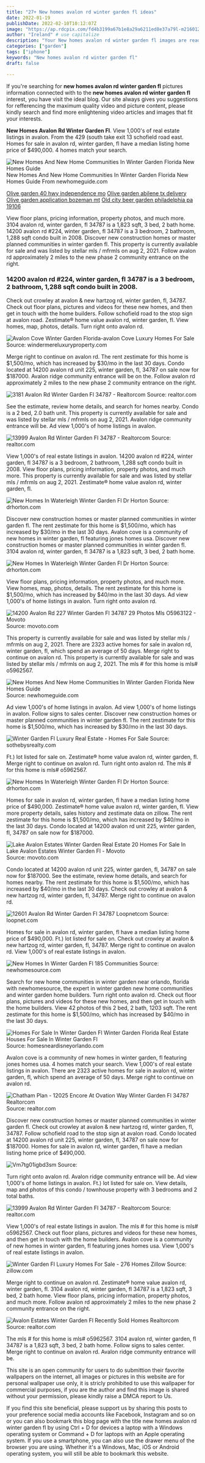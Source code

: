 ```yaml
---
title: "27+ New homes avalon rd winter garden fl ideas"
date: 2022-01-19
publishDate: 2022-02-10T10:12:07Z
image: "https://ap.rdcpix.com/fd4b3199a67b1e8a29a6211ed8e37a79l-m2160128739od-w480_h360.jpg"
author: "Ireland" # use capitalize
description: "Your New homes avalon rd winter garden fl images are ready. New homes avalon rd winter garden fl are a topic that is being searched for and liked by netizens today. You can Find and Download the New homes avalon rd winter garden fl files here. Find and Download all royalty-free photos."
categories: ["garden"]
tags: ["iphone"]
keywords: "New homes avalon rd winter garden fl"
draft: false

---
```


If you're searching for **new homes avalon rd winter garden fl** pictures information connected with to the **new homes avalon rd winter garden fl** interest, you have visit the ideal  blog.  Our site always  gives you  suggestions  for refferencing  the maximum  quality video and picture  content, please kindly search and find more enlightening video articles and images  that fit your interests.

**New Homes Avalon Rd Winter Garden Fl**. View 1,000&#039;s of real estate listings in avalon. From the 429 (south take exit 13 schofield road east. Homes for sale in avalon rd, winter garden, fl have a median listing home price of $490,000. 4 homes match your search.

![New Homes And New Home Communities In Winter Garden Florida New Homes Guide](https://images.newhomeguide.com/34d49100be141202f2ce13c34dfb4e03_thumb.gif "New Homes And New Home Communities In Winter Garden Florida New Homes Guide")
New Homes And New Home Communities In Winter Garden Florida New Homes Guide From newhomeguide.com

[Olive garden 40 hwy independence mo](/olive-garden-40-hwy-independence-mo/)
[Olive garden abilene tx delivery](/olive-garden-abilene-tx-delivery/)
[Olive garden application bozeman mt](/olive-garden-application-bozeman-mt/)
[Old city beer garden philadelphia pa 19106](/old-city-beer-garden-philadelphia-pa-19106/)

View floor plans, pricing information, property photos, and much more. 3104 avalon rd, winter garden, fl 34787 is a 1,823 sqft, 3 bed, 2 bath home. 14200 avalon rd #224, winter garden, fl 34787 is a 3 bedroom, 2 bathroom, 1,288 sqft condo built in 2008. Discover new construction homes or master planned communities in winter garden fl. This property is currently available for sale and was listed by stellar mls / mfrmls on aug 2, 2021. Follow avalon rd approximately 2 miles to the new phase 2 community entrance on the right.

### 14200 avalon rd #224, winter garden, fl 34787 is a 3 bedroom, 2 bathroom, 1,288 sqft condo built in 2008.

Check out crowley at avalon &amp; new hartzog rd, winter garden, fl, 34787. Check out floor plans, pictures and videos for these new homes, and then get in touch with the home builders. Follow schofield road to the stop sign at avalon road. Zestimate® home value avalon rd, winter garden, fl. View homes, map, photos, details. Turn right onto avalon rd.


![Avalon Cove Winter Garden Florida-avalon Cove Luxury Homes For Sale](https://www.windermereluxuryproperty.com/zupload/library/13543/Avalon-Cove-Community-Sign-41938-690x2000-0.jpg?ztv=20200214123753 "Avalon Cove Winter Garden Florida-avalon Cove Luxury Homes For Sale")
Source: windermereluxuryproperty.com

Merge right to continue on avalon rd. The rent zestimate for this home is $1,500/mo, which has increased by $30/mo in the last 30 days. Condo located at 14200 avalon rd unit 225, winter garden, fl, 34787 on sale now for $187000. Avalon ridge community entrance will be on the. Follow avalon rd approximately 2 miles to the new phase 2 community entrance on the right.

![3181 Avalon Rd Winter Garden Fl 34787 - Realtorcom](https://ap.rdcpix.com/4401ec4eb6d5d4d3d3596157f7469f90l-m4260911927xd-w1020_h770_q80.jpg "3181 Avalon Rd Winter Garden Fl 34787 - Realtorcom")
Source: realtor.com

See the estimate, review home details, and search for homes nearby. Condo is a 2 bed, 2.0 bath unit. This property is currently available for sale and was listed by stellar mls / mfrmls on aug 2, 2021. Avalon ridge community entrance will be. Ad view 1,000&#039;s of home listings in avalon.

![13999 Avalon Rd Winter Garden Fl 34787 - Realtorcom](https://ap.rdcpix.com/c44a6ff3aa11bd306f7510d787f7ea6cl-m1798616222xd-w1020_h770_q80.jpg "13999 Avalon Rd Winter Garden Fl 34787 - Realtorcom")
Source: realtor.com

View 1,000&#039;s of real estate listings in avalon. 14200 avalon rd #224, winter garden, fl 34787 is a 3 bedroom, 2 bathroom, 1,288 sqft condo built in 2008. View floor plans, pricing information, property photos, and much more. This property is currently available for sale and was listed by stellar mls / mfrmls on aug 2, 2021. Zestimate® home value avalon rd, winter garden, fl.

![New Homes In Waterleigh Winter Garden Fl Dr Horton](https://www.drhorton.com/-/media/DRHorton/ProductCatalog/380-Orlando-Florida/38116-Waterleigh/382620000-Waterleigh-50s/2028/Arbor_K_Websize.ashx "New Homes In Waterleigh Winter Garden Fl Dr Horton")
Source: drhorton.com

Discover new construction homes or master planned communities in winter garden fl. The rent zestimate for this home is $1,500/mo, which has increased by $30/mo in the last 30 days. Avalon cove is a community of new homes in winter garden, fl featuring jones homes usa. Discover new construction homes or master planned communities in winter garden fl. 3104 avalon rd, winter garden, fl 34787 is a 1,823 sqft, 3 bed, 2 bath home.

![New Homes In Waterleigh Winter Garden Fl Dr Horton](https://www.drhorton.com/-/media/DRHorton/ProductCatalog/380-Orlando-Florida/38116-Waterleigh/382720000-Waterleigh-THs/1567/Ibis-large-003-2-Exterior-Front-1500x1000-72dpi.ashx "New Homes In Waterleigh Winter Garden Fl Dr Horton")
Source: drhorton.com

View floor plans, pricing information, property photos, and much more. View homes, map, photos, details. The rent zestimate for this home is $1,500/mo, which has increased by $40/mo in the last 30 days. Ad view 1,000&#039;s of home listings in avalon. Turn right onto avalon rd.

![14200 Avalon Rd 227 Winter Garden Fl 34787 29 Photos Mls O5963122 - Movoto](https://pi.movoto.com/p/431/O5963122_0_eeNjfA_p.jpeg "14200 Avalon Rd 227 Winter Garden Fl 34787 29 Photos Mls O5963122 - Movoto")
Source: movoto.com

This property is currently available for sale and was listed by stellar mls / mfrmls on aug 2, 2021. There are 2323 active homes for sale in avalon rd, winter garden, fl, which spend an average of 50 days. Merge right to continue on avalon rd. This property is currently available for sale and was listed by stellar mls / mfrmls on aug 2, 2021. The mls # for this home is mls# o5962567.

![New Homes And New Home Communities In Winter Garden Florida New Homes Guide](https://images.newhomeguide.com/34d49100be141202f2ce13c34dfb4e03_thumb.gif "New Homes And New Home Communities In Winter Garden Florida New Homes Guide")
Source: newhomeguide.com

Ad view 1,000&#039;s of home listings in avalon. Ad view 1,000&#039;s of home listings in avalon. Follow signs to sales center. Discover new construction homes or master planned communities in winter garden fl. The rent zestimate for this home is $1,500/mo, which has increased by $30/mo in the last 30 days.

![Winter Garden Fl Luxury Real Estate - Homes For Sale](https://img.gtsstatic.net/reno/imagereader.aspx?imageurl=https%3A%2F%2Fsir.azureedge.net%2F1103i215%2Fh62aeaahv136mn6x2qgnj05ph4i215&amp;option=N&amp;h=472&amp;permitphotoenlargement=false "Winter Garden Fl Luxury Real Estate - Homes For Sale")
Source: sothebysrealty.com

Ft.) lot listed for sale on. Zestimate® home value avalon rd, winter garden, fl. Merge right to continue on avalon rd. Turn right onto avalon rd. The mls # for this home is mls# o5962567.

![New Homes In Waterleigh Winter Garden Fl Dr Horton](https://www.drhorton.com/-/media/DRHorton/ProductCatalog/380-Orlando-Florida/38116-Waterleigh/382620000-Waterleigh-50s/3327/Sea_Cliff_Rendering_K.ashx "New Homes In Waterleigh Winter Garden Fl Dr Horton")
Source: drhorton.com

Homes for sale in avalon rd, winter garden, fl have a median listing home price of $490,000. Zestimate® home value avalon rd, winter garden, fl. View more property details, sales history and zestimate data on zillow. The rent zestimate for this home is $1,500/mo, which has increased by $40/mo in the last 30 days. Condo located at 14200 avalon rd unit 225, winter garden, fl, 34787 on sale now for $187000.

![Lake Avalon Estates Winter Garden Real Estate 20 Homes For Sale In Lake Avalon Estates Winter Garden Fl - Movoto](https://pi.movoto.com/p/431/T3327632_0_YaZJQn_p.jpeg "Lake Avalon Estates Winter Garden Real Estate 20 Homes For Sale In Lake Avalon Estates Winter Garden Fl - Movoto")
Source: movoto.com

Condo located at 14200 avalon rd unit 225, winter garden, fl, 34787 on sale now for $187000. See the estimate, review home details, and search for homes nearby. The rent zestimate for this home is $1,500/mo, which has increased by $40/mo in the last 30 days. Check out crowley at avalon &amp; new hartzog rd, winter garden, fl, 34787. Merge right to continue on avalon rd.

![12601 Avalon Rd Winter Garden Fl 34787 Loopnetcom](https://images1.loopnet.com/i2/CcKfaBVyEL8NCoN8doRftyMFj7ikGHV8H0bfZvlC2ho/110/12601-Avalon-Rd-Winter-Garden-FL-Building-Photo-1-Large.jpg "12601 Avalon Rd Winter Garden Fl 34787 Loopnetcom")
Source: loopnet.com

Homes for sale in avalon rd, winter garden, fl have a median listing home price of $490,000. Ft.) lot listed for sale on. Check out crowley at avalon &amp; new hartzog rd, winter garden, fl, 34787. Merge right to continue on avalon rd. View 1,000&#039;s of real estate listings in avalon.

![New Homes In Winter Garden Fl 185 Communities](https://nhs-dynamic.secure.footprint.net/Images/Homes/KHovnanianHom/45720307-200828.jpg "New Homes In Winter Garden Fl 185 Communities")
Source: newhomesource.com

Search for new home communities in winter garden near orlando, florida with newhomesource, the expert in winter garden new home communities and winter garden home builders. Turn right onto avalon rd. Check out floor plans, pictures and videos for these new homes, and then get in touch with the home builders. View 42 photos of this 2 bed, 2 bath, 1203 sqft. The rent zestimate for this home is $1,500/mo, which has increased by $40/mo in the last 30 days.

![Homes For Sale In Winter Garden Fl Winter Garden Florida Real Estate Houses For Sale In Winter Garden Fl](https://idx-acnt-ihouseprd.b-cdn.net/AR1068035/file_manager/winter%20garden.png "Homes For Sale In Winter Garden Fl Winter Garden Florida Real Estate Houses For Sale In Winter Garden Fl")
Source: homesneardisneyorlando.com

Avalon cove is a community of new homes in winter garden, fl featuring jones homes usa. 4 homes match your search. View 1,000&#039;s of real estate listings in avalon. There are 2323 active homes for sale in avalon rd, winter garden, fl, which spend an average of 50 days. Merge right to continue on avalon rd.

![Chatham Plan - 12025 Encore At Ovation Way Winter Garden Fl 34787 Realtorcom](https://nh.rdcpix.com/9bd8ca9cebfa74c11cea20f7fd22465be-f1609732672od-w480_h360_x2.jpg "Chatham Plan - 12025 Encore At Ovation Way Winter Garden Fl 34787 Realtorcom")
Source: realtor.com

Discover new construction homes or master planned communities in winter garden fl. Check out crowley at avalon &amp; new hartzog rd, winter garden, fl, 34787. Follow schofield road to the stop sign at avalon road. Condo located at 14200 avalon rd unit 225, winter garden, fl, 34787 on sale now for $187000. Homes for sale in avalon rd, winter garden, fl have a median listing home price of $490,000.

![Vm7tg01igbd3sm](https://www.trulia.com/pictures/thumbs_5/zillowstatic/fp/67006270212c8957f392a4c96a96aee5-full.jpg "Vm7tg01igbd3sm")
Source: 

Turn right onto avalon rd. Avalon ridge community entrance will be. Ad view 1,000&#039;s of home listings in avalon. Ft.) lot listed for sale on. View details, map and photos of this condo / townhouse property with 3 bedrooms and 2 total baths.

![13999 Avalon Rd Winter Garden Fl 34787 - Realtorcom](https://ap.rdcpix.com/c44a6ff3aa11bd306f7510d787f7ea6cl-m3082049427xd-w1020_h770_q80.jpg "13999 Avalon Rd Winter Garden Fl 34787 - Realtorcom")
Source: realtor.com

View 1,000&#039;s of real estate listings in avalon. The mls # for this home is mls# o5962567. Check out floor plans, pictures and videos for these new homes, and then get in touch with the home builders. Avalon cove is a community of new homes in winter garden, fl featuring jones homes usa. View 1,000&#039;s of real estate listings in avalon.

![Winter Garden Fl Luxury Homes For Sale - 276 Homes Zillow](https://photos.zillowstatic.com/fp/cba206449570027c8c23fc3f9babf954-p_e.jpg "Winter Garden Fl Luxury Homes For Sale - 276 Homes Zillow")
Source: zillow.com

Merge right to continue on avalon rd. Zestimate® home value avalon rd, winter garden, fl. 3104 avalon rd, winter garden, fl 34787 is a 1,823 sqft, 3 bed, 2 bath home. View floor plans, pricing information, property photos, and much more. Follow avalon rd approximately 2 miles to the new phase 2 community entrance on the right.

![Avalon Estates Winter Garden Fl Recently Sold Homes Realtorcom](https://ap.rdcpix.com/fd4b3199a67b1e8a29a6211ed8e37a79l-m2160128739od-w480_h360.jpg "Avalon Estates Winter Garden Fl Recently Sold Homes Realtorcom")
Source: realtor.com

The mls # for this home is mls# o5962567. 3104 avalon rd, winter garden, fl 34787 is a 1,823 sqft, 3 bed, 2 bath home. Follow signs to sales center. Merge right to continue on avalon rd. Avalon ridge community entrance will be.

This site is an open community for users to do submittion their favorite wallpapers on the internet, all images or pictures in this website are for personal wallpaper use only, it is stricly prohibited to use this wallpaper for commercial purposes, if you are the author and find this image is shared without your permission, please kindly raise a DMCA report to Us.

If you find this site beneficial, please support us by sharing this posts to your preference social media accounts like Facebook, Instagram and so on or you can also bookmark this blog page with the title new homes avalon rd winter garden fl by using Ctrl + D for devices a laptop with a Windows operating system or Command + D for laptops with an Apple operating system. If you use a smartphone, you can also use the drawer menu of the browser you are using. Whether it's a Windows, Mac, iOS or Android operating system, you will still be able to bookmark this website.
